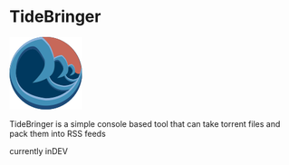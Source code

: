 # TideBringer

![Alt text](/graphics/Tide_Bringer_plain.png?raw=true)

TideBringer is a simple console based tool that can take torrent files and pack them into RSS feeds

currently inDEV
